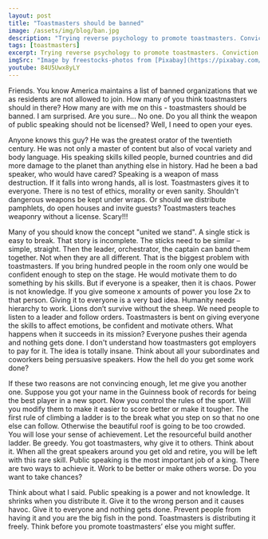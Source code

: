 ```yaml
---
layout: post
title: "Toastmasters should be banned"
image: /assets/img/blog/ban.jpg
description: "Trying reverse psychology to promote toastmasters. Conviction by contradiction."
tags: [toastmasters]
excerpt: Trying reverse psychology to promote toastmasters. Conviction by contradiction.
imgSrc: "Image by freestocks-photos from [Pixabay](https://pixabay.com/en/audio-concert-mic-microphone-music-2941753/)"
youtube: 84U5Uwx8yLY
---
```


Friends. You know America maintains a list of banned organizations that we as residents are not allowed to join. How many of you think toastmasters should in there? How many are with me on this - toastmasters should be banned. I am surprised. Are you sure... No one. Do you all think the weapon of public speaking should not be licensed? Well, I need to open your eyes.

Anyone knows this guy? He was the greatest orator of the twentieth century. He was not only a master of content but also of vocal variety and body language. His speaking skills killed people, burned countries and did more damage to the planet than anything else in history. Had he been a bad speaker, who would have cared? Speaking is a weapon of mass destruction. If it falls into wrong hands, all is lost. Toastmasters gives it to everyone. There is no test of ethics, morality or even sanity. Shouldn't dangerous weapons be kept under wraps. Or should we distribute pamphlets, do open houses and invite guests? Toastmasters teaches weaponry without a license. Scary!!!

Many of you should know the concept "united we stand". A single stick is easy to break. That story is incomplete. The sticks need to be similar – simple, straight. Then the leader, orchestrator, the captain can band them together. Not when they are all different. That is the biggest problem with toastmasters. If you bring hundred people in the room only one would be confident enough to step on the stage. He would motivate them to do something by his skills. But if everyone is a speaker, then it is chaos. Power is not knowledge. If you give someone x amounts of power you lose 2x to that person. Giving it to everyone is a very bad idea. Humanity needs hierarchy to work. Lions don’t survive without the sheep. We need people to listen to a leader and follow orders. Toastmasters is bent on giving everyone the skills to affect emotions, be confident and motivate others. What happens when it succeeds in its mission? Everyone pushes their agenda and nothing gets done. I don't understand how toastmasters got employers to pay for it. The idea is totally insane. Think about all your subordinates and coworkers being persuasive speakers. How the hell do you get some work done?

If these two reasons are not convincing enough, let me give you another one. Suppose you got your name in the Guinness book of records for being the best player in a new sport. Now you control the rules of the sport. Will you modify them to make it easier to score better or make it tougher. The first rule of climbing a ladder is to the break what you step on so that no one else can follow. Otherwise the beautiful roof is going to be too crowded. You will lose your sense of achievement. Let the resourceful build another ladder. Be greedy. You got toastmasters, why give it to others. Think about it. When all the great speakers around you get old and retire, you will be left with this rare skill. Public speaking is the most important job of a king. There are two ways to achieve it. Work to be better or make others worse. Do you want to take chances?

Think about what I said. Public speaking is a power and not knowledge. It shrinks when you distribute it. Give it to the wrong person and it causes havoc. Give it to everyone and nothing gets done. Prevent people from having it and you are the big fish in the pond. Toastmasters is distributing it freely. Think before you promote toastmasters’ else you might suffer.
